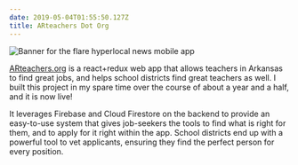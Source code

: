 ```yaml
---
date: 2019-05-04T01:55:50.127Z
title: ARteachers Dot Org
---
```


![Banner for the flare hyperlocal news mobile app](/assets/arteachers-main.png "Hyperlocal news banner")

[ARteachers.org](https://arteachers.org/) is a react+redux web app that allows teachers in Arkansas to find great jobs, and helps school districts find great teachers as well. I built this project in my spare time over the course of about a year and a half, and it is now live!  

It leverages Firebase and Cloud Firestore on the backend to provide an easy-to-use system that gives job-seekers the tools to find what is right for them, and to apply for it right within the app. School districts end up with a powerful tool to vet applicants, ensuring they find the perfect person for every position.